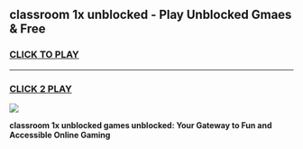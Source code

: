 
## classroom 1x unblocked - Play Unblocked Gmaes & Free
<h3>
<a href="https://news.freeplayer.one?title=classroom_1x_unblocked&ref=16F">CLICK TO PLAY</a></h3>
<hr>

<h3>
<a href="https://news.freeplayer.one?title=classroom_1x_unblocked&ref=16F">CLICK 2 PLAY</a>
  
</h3>

<a href="https://news.freeplayer.one?title=classroom_1x_unblocked&ref=16F/"><img src="https://clearcache.store/games.png"></a>


**classroom 1x unblocked games unblocked: Your Gateway to Fun and Accessible Online Gaming**
